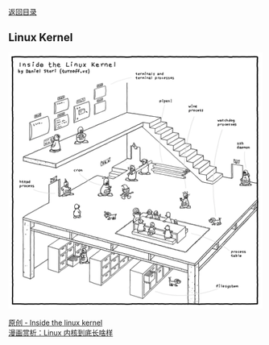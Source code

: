 [返回目录](../../catalogue.md)  
## Linux Kernel
![Inside the linux kernel](/images/LinuxKernel.webp)  

[原创 - Inside the linux kernel](http://turnoff.us/geek/inside-the-linux-kernel/)  
[漫画赏析：Linux 内核到底长啥样](https://linux.cn/article-8290-1.html)